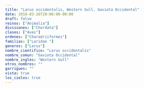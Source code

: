 ```yaml
---
title: "Larus occidentalis, Western Gull, Gaviota Occidental"
date: 2018-03-26T20:00:00-00:00
draft: false
reinos: ["Animalia"]
divisiones: ["Chordata"]
clases: ["Aves"]
ordenes: ["Charadriiformes"]
familias: ["Laridae "]
generos: ["Larus"]
nombre_cientifico: "Larus occidentalis"
nombre_comun: "Gaviota Occidental"
nombre_ingles: "Western Gull"
otros_nombres: ""
garrigues: ""
vista: true
los_cielos: true
---
```

